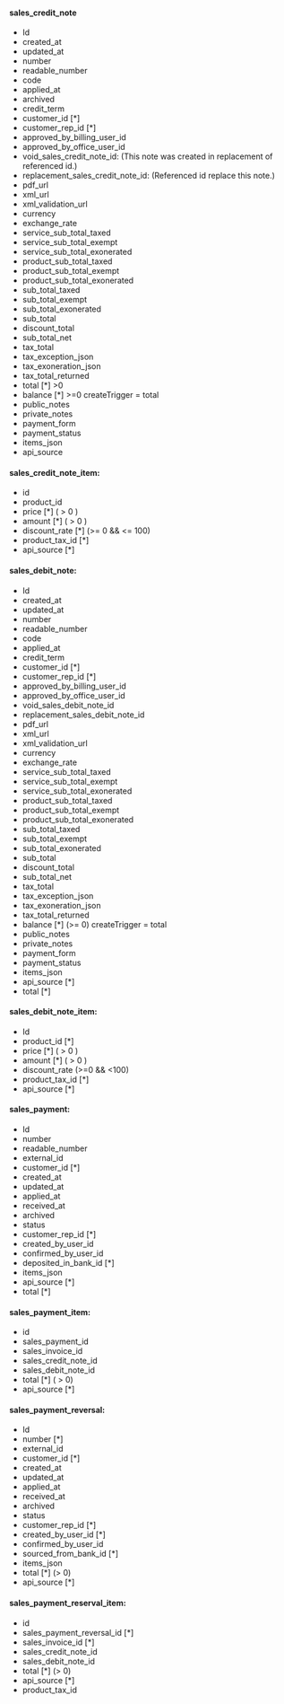 #### sales_credit_note

- Id
- created_at
- updated_at
- number
- readable_number
- code
- applied_at
- archived
- credit_term
- customer_id [*]
- customer_rep_id [*]
- approved_by_billing_user_id
- approved_by_office_user_id
- void_sales_credit_note_id: (This note was created in replacement of referenced id.)
- replacement_sales_credit_note_id: (Referenced id replace this note.)
- pdf_url
- xml_url
- xml_validation_url
- currency
- exchange_rate
- service_sub_total_taxed
- service_sub_total_exempt
- service_sub_total_exonerated
- product_sub_total_taxed
- product_sub_total_exempt
- product_sub_total_exonerated
- sub_total_taxed
- sub_total_exempt
- sub_total_exonerated
- sub_total
- discount_total
- sub_total_net
- tax_total
- tax_exception_json
- tax_exoneration_json
- tax_total_returned
- total [*] >0
- balance [*] >=0 createTrigger = total
- public_notes
- private_notes
- payment_form
- payment_status
- items_json
- api_source

#### sales_credit_note_item:

- id
- product_id
- price [*] ( > 0 )
- amount [*] ( > 0 )
- discount_rate [*] (>= 0 && <= 100)
- product_tax_id [*]
- api_source [*]

#### sales_debit_note:

- Id
- created_at
- updated_at
- number
- readable_number
- code
- applied_at
- credit_term
- customer_id [*]
- customer_rep_id [*]
- approved_by_billing_user_id
- approved_by_office_user_id
- void_sales_debit_note_id
- replacement_sales_debit_note_id
- pdf_url
- xml_url
- xml_validation_url
- currency
- exchange_rate
- service_sub_total_taxed
- service_sub_total_exempt
- service_sub_total_exonerated
- product_sub_total_taxed
- product_sub_total_exempt
- product_sub_total_exonerated
- sub_total_taxed
- sub_total_exempt
- sub_total_exonerated
- sub_total
- discount_total
- sub_total_net
- tax_total
- tax_exception_json
- tax_exoneration_json
- tax_total_returned
- balance [*] (>= 0) createTrigger = total
- public_notes
- private_notes
- payment_form
- payment_status
- items_json
- api_source [*]
- total [*]

#### sales_debit_note_item:

- Id
- product_id [*]
- price [*] ( > 0 )
- amount [*] ( > 0 )
- discount_rate (>=0 && <100)
- product_tax_id [*]
- api_source [*]

#### sales_payment:

- Id
- number
- readable_number
- external_id
- customer_id [*]
- created_at
- updated_at
- applied_at
- received_at
- archived
- status
- customer_rep_id [*]
- created_by_user_id
- confirmed_by_user_id
- deposited_in_bank_id [*]
- items_json
- api_source [*]
- total [*]

#### sales_payment_item:

- id
- sales_payment_id
- sales_invoice_id
- sales_credit_note_id
- sales_debit_note_id
- total [*] ( > 0)
- api_source [*]

#### sales_payment_reversal:

- Id
- number [*]
- external_id
- customer_id [*]
- created_at
- updated_at
- applied_at
- received_at
- archived
- status
- customer_rep_id [*]
- created_by_user_id [*]
- confirmed_by_user_id
- sourced_from_bank_id [*]
- items_json
- total [*] (> 0)
- api_source [*]

#### sales_payment_reserval_item:

- id
- sales_payment_reversal_id [*]
- sales_invoice_id [*]
- sales_credit_note_id
- sales_debit_note_id
- total [*] (> 0)
- api_source [*]
- product_tax_id

